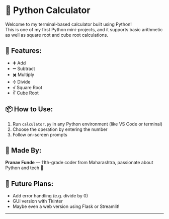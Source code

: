 # 🧮 Python Calculator

Welcome to my terminal-based calculator built using Python!  
This is one of my first Python mini-projects, and it supports basic arithmetic as well as square root and cube root calculations.

## 🔧 Features:
- ➕ Add
- ➖ Subtract
- ✖️ Multiply
- ➗ Divide
- √ Square Root
- ∛ Cube Root

## 📦 How to Use:
1. Run `calculator.py` in any Python environment (like VS Code or terminal)
2. Choose the operation by entering the number
3. Follow on-screen prompts

## 🚀 Made By:
**Pranav Funde** — 11th-grade coder from Maharashtra, passionate about Python and tech 🤖

## 📌 Future Plans:
- Add error handling (e.g. divide by 0)
- GUI version with Tkinter
- Maybe even a web version using Flask or Streamlit!

---

